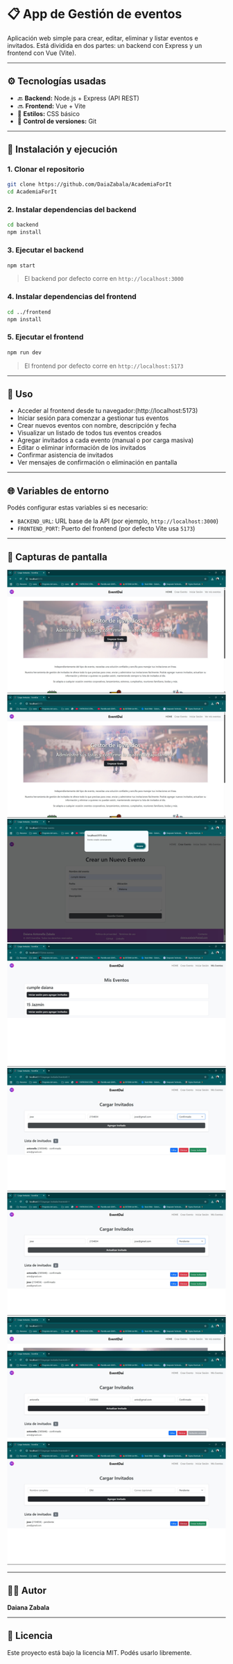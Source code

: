# 📋 App de Gestión de eventos

Aplicación web simple para crear, editar, eliminar y listar eventos e invitados. Está dividida en dos partes: un backend con Express y un frontend con Vue (Vite).

---

## ⚙️ Tecnologías usadas

- 🔙 **Backend:** Node.js + Express (API REST)
- 🔜 **Frontend:** Vue + Vite
- 🎨 **Estilos:** CSS básico
- 🔧 **Control de versiones:** Git

---

## 🚀 Instalación y ejecución

### 1. Clonar el repositorio

```bash
git clone https://github.com/DaiaZabala/AcademiaForIt
cd AcademiaForIt
```

### 2. Instalar dependencias del backend

```bash
cd backend
npm install
```

### 3. Ejecutar el backend

```bash
npm start
```

> El backend por defecto corre en `http://localhost:3000`

### 4. Instalar dependencias del frontend

```bash
cd ../frontend
npm install
```

### 5. Ejecutar el frontend

```bash
npm run dev
```

> El frontend por defecto corre en `http://localhost:5173`

---

## 🧪 Uso

- Acceder al frontend desde tu navegador:(http://localhost:5173)
- Iniciar sesión para comenzar a gestionar tus eventos
- Crear nuevos eventos con nombre, descripción y fecha
- Visualizar un listado de todos tus eventos creados
- Agregar invitados a cada evento (manual o por carga masiva)
- Editar o eliminar información de los invitados
- Confirmar asistencia de invitados
- Ver mensajes de confirmación o eliminación en pantalla

---

## 🌐 Variables de entorno

Podés configurar estas variables si es necesario:

- `BACKEND_URL`: URL base de la API (por ejemplo, `http://localhost:3000`)
- `FRONTEND_PORT`: Puerto del frontend (por defecto Vite usa `5173`)

---


## 📸 Capturas de pantalla

![Login](./screenshots/login.jpg)  
![Home](./screenshots/Home.jpg)  
![Crear evento](./screenshots/CrearEvento.jpg)  
![Mis eventos](./screenshots/misEventos.jpg)  
![Cargar invitados](./screenshots/cargarInvitados.jpg)  
![Actualizar invitados](./screenshots/actualizarInvitados.jpg)  
![Invitación enviada](./screenshots/invitacionEnviada.jpg)  
![Invitado eliminado](./screenshots/invitadoEliminado.jpg)  

---

## 👩‍💻 Autor

**Daiana Zabala**

---

## 📄 Licencia

Este proyecto está bajo la licencia MIT. Podés usarlo libremente.
